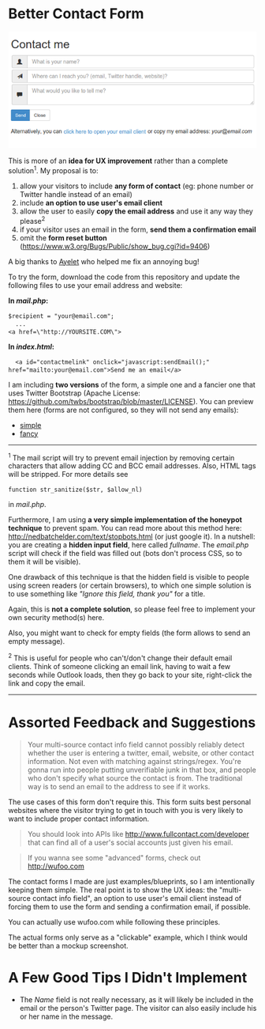 Better Contact Form
=================
![A better contact form experience](/screenshot.png)


This is more of an **idea for UX improvement** rather than a complete solution<sup>1</sup>. My proposal is to: 

1. allow your visitors to include **any form of contact** (eg: phone number or Twitter handle instead of an email)
2. include **an option to use user's email client**
3. allow the user to easily **copy the email address** and use it any way they please<sup>2</sup>
4. if your visitor uses an email in the form, **send them a confirmation email**
5. omit the **form reset button** (https://www.w3.org/Bugs/Public/show_bug.cgi?id=9406)

A big thanks to [Ayelet](https://github.com/ayeletdn) who helped me fix an annoying bug!

To try the form, download the code from this repository and update the following files to use your email address and website:

**In _mail.php_:**

```
$recipient = "your@email.com";
  ...
<a href=\"http://YOURSITE.COM\">
```
**In _index.html_:**
```
  <a id="contactmelink" onclick="javascript:sendEmail();" href="mailto:your@email.com">Send me an email</a>
```

I am including **two versions** of the form, a simple one and a fancier one that uses Twitter Bootstrap (Apache License: https://github.com/twbs/bootstrap/blob/master/LICENSE). You can preview them here (forms are not configured, so they will not send any emails):

* [simple](http://fourtonfish.com/bettercontactform/simple)
* [fancy](http://fourtonfish.com/bettercontactform/fancy)


***
<sup>1</sup> The mail script will try to prevent email injection by removing certain characters that allow adding CC and BCC email addresses. Also, HTML tags will be stripped. For more details see

```
function str_sanitize($str, $allow_nl)
```

in _mail.php_.


Furthermore, I am using **a very simple implementation of the honeypot technique** to prevent spam. You can read more about this method here: http://nedbatchelder.com/text/stopbots.html (or just google it). In a nutshell: you are creating a **hidden input field**, here called _fullname_. The _email.php_ script will check if the field was filled out (bots don't process CSS, so to them it will be visible).

One drawback of this technique is that the hidden field is visible to people using screen readers (or certain browsers), to which one simple solution is to use something like _"Ignore this field, thank you"_ for a title.

Again, this is **not a complete solution**, so please feel free to implement your own security method(s) here.

Also, you might want to check for empty fields (the form allows to send an empty message).

<sup>2</sup> This is useful for people who can't/don't change their default email clients. Think of someone clicking an email link, having to wait a few seconds while Outlook loads, then they go back to your site, right-click the link and copy the email.

***
  
Assorted Feedback and Suggestions
=================================
  
>Your multi-source contact info field cannot possibly reliably detect whether the user is entering a twitter, email, website, or other contact information. Not even with matching against strings/regex. You're gonna run into people putting unverifiable junk in that box, and people who don't specify what source the contact is from. The traditional way is to send an email to the address to see if it works. 

The use cases of this form don't require this. This form suits best personal websites where the visitor trying to get in touch with you is very likely to want to include proper contact information.

> You should look into APIs like http://www.fullcontact.com/developer that can find all of a user's social accounts just given his email.

> If you wanna see some "advanced" forms, check out http://wufoo.com 

The contact forms I made are just examples/blueprints, so I am intentionally keeping them simple. The real point is to show the UX ideas: the "multi-source contact info field", an option to use user's email client instead of forcing them to use the form and sending a confirmation email, if possible.

You can actually use wufoo.com while following these principles.

The actual forms only serve as a "clickable" example, which I think would be better than a mockup screenshot.


A Few Good Tips I Didn't Implement
==================================
  
- The _Name_ field is not really necessary, as it will likely be included in the email or the person's Twitter page. The visitor can also easily include his or her name in the message.
